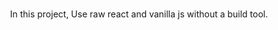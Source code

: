 
<!-- PROJECT LOGO -->
<br />
 <p align="center">
    In this project, Use raw react and vanilla js without a build tool.
</p>
